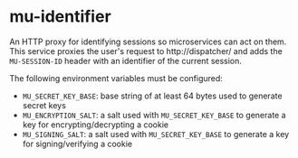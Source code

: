 # mu-identifier

An HTTP proxy for identifying sessions so microservices can act on them.  This service proxies the user's request to http://dispatcher/ and adds the `MU-SESSION-ID` header with an identifier of the current session.

The following environment variables must be configured:
* `MU_SECRET_KEY_BASE`: base string of at least 64 bytes used to generate secret keys
* `MU_ENCRYPTION_SALT`: a salt used with `MU_SECRET_KEY_BASE` to generate a key for encrypting/decrypting a cookie
* `MU_SIGNING_SALT`: a salt used with `MU_SECRET_KEY_BASE` to generate a key for signing/verifying a cookie
